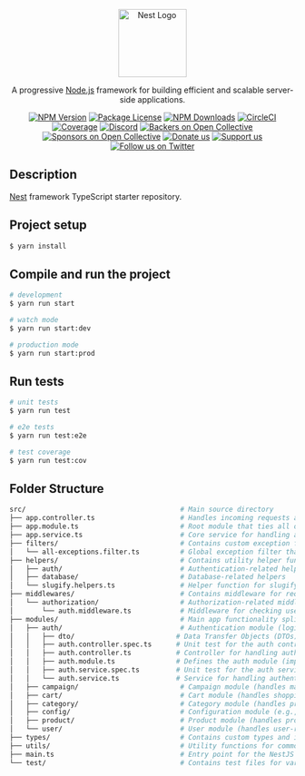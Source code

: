 <p align="center">
  <a href="http://nestjs.com/" target="blank"><img src="https://nestjs.com/img/logo-small.svg" width="120" alt="Nest Logo" /></a>
</p>

[circleci-image]: https://img.shields.io/circleci/build/github/nestjs/nest/master?token=abc123def456
[circleci-url]: https://circleci.com/gh/nestjs/nest

  <p align="center">A progressive <a href="http://nodejs.org" target="_blank">Node.js</a> framework for building efficient and scalable server-side applications.</p>
    <p align="center">
<a href="https://www.npmjs.com/~nestjscore" target="_blank"><img src="https://img.shields.io/npm/v/@nestjs/core.svg" alt="NPM Version" /></a>
<a href="https://www.npmjs.com/~nestjscore" target="_blank"><img src="https://img.shields.io/npm/l/@nestjs/core.svg" alt="Package License" /></a>
<a href="https://www.npmjs.com/~nestjscore" target="_blank"><img src="https://img.shields.io/npm/dm/@nestjs/common.svg" alt="NPM Downloads" /></a>
<a href="https://circleci.com/gh/nestjs/nest" target="_blank"><img src="https://img.shields.io/circleci/build/github/nestjs/nest/master" alt="CircleCI" /></a>
<a href="https://coveralls.io/github/nestjs/nest?branch=master" target="_blank"><img src="https://coveralls.io/repos/github/nestjs/nest/badge.svg?branch=master#9" alt="Coverage" /></a>
<a href="https://discord.gg/G7Qnnhy" target="_blank"><img src="https://img.shields.io/badge/discord-online-brightgreen.svg" alt="Discord"/></a>
<a href="https://opencollective.com/nest#backer" target="_blank"><img src="https://opencollective.com/nest/backers/badge.svg" alt="Backers on Open Collective" /></a>
<a href="https://opencollective.com/nest#sponsor" target="_blank"><img src="https://opencollective.com/nest/sponsors/badge.svg" alt="Sponsors on Open Collective" /></a>
  <a href="https://paypal.me/kamilmysliwiec" target="_blank"><img src="https://img.shields.io/badge/Donate-PayPal-ff3f59.svg" alt="Donate us"/></a>
    <a href="https://opencollective.com/nest#sponsor"  target="_blank"><img src="https://img.shields.io/badge/Support%20us-Open%20Collective-41B883.svg" alt="Support us"></a>
  <a href="https://twitter.com/nestframework" target="_blank"><img src="https://img.shields.io/twitter/follow/nestframework.svg?style=social&label=Follow" alt="Follow us on Twitter"></a>
</p>
  <!--[![Backers on Open Collective](https://opencollective.com/nest/backers/badge.svg)](https://opencollective.com/nest#backer)
  [![Sponsors on Open Collective](https://opencollective.com/nest/sponsors/badge.svg)](https://opencollective.com/nest#sponsor)-->

## Description

[Nest](https://github.com/nestjs/nest) framework TypeScript starter repository.

## Project setup

```bash
$ yarn install
```

## Compile and run the project

```bash
# development
$ yarn run start

# watch mode
$ yarn run start:dev

# production mode
$ yarn run start:prod
```

## Run tests

```bash
# unit tests
$ yarn run test

# e2e tests
$ yarn run test:e2e

# test coverage
$ yarn run test:cov
```

## Folder Structure

```bash
src/                                      # Main source directory
├── app.controller.ts                     # Handles incoming requests and routes
├── app.module.ts                         # Root module that ties all other modules together
├── app.service.ts                        # Core service for handling app logic
├── filters/                              # Contains custom exception filters
│   └── all-exceptions.filter.ts          # Global exception filter that handles all exceptions
├── helpers/                              # Contains utility helper functions
│   ├── auth/                             # Authentication-related helpers
│   ├── database/                         # Database-related helpers
│   └── slugify.helpers.ts                # Helper function for slugifying strings
├── middlewares/                          # Contains middleware for request processing
│   └── authorization/                    # Authorization-related middleware
│       └── auth.middleware.ts            # Middleware for checking user authorization (JWT)
├── modules/                              # Main app functionality split into modules
│   ├── auth/                             # Authentication module (login, signup, etc.)
│   │   ├── dto/                         # Data Transfer Objects (DTOs) for validation
│   │   ├── auth.controller.spec.ts      # Unit test for the auth controller
│   │   ├── auth.controller.ts           # Controller for handling authentication routes
│   │   ├── auth.module.ts               # Defines the auth module (imports services, controllers)
│   │   ├── auth.service.spec.ts         # Unit test for the auth service
│   │   └── auth.service.ts              # Service for handling authentication logic
│   ├── campaign/                         # Campaign module (handles marketing campaigns)
│   ├── cart/                             # Cart module (handles shopping cart functionality)
│   ├── category/                         # Category module (handles product categories)
│   ├── config/                           # Configuration module (e.g., database settings)
│   ├── product/                          # Product module (handles products)
│   └── user/                             # User module (handles user-related functionality)
├── types/                                # Contains custom types and interfaces
├── utils/                                # Utility functions for common operations
├── main.ts                               # Entry point for the NestJS application
└── test/                                 # Contains test files for various modules and services


```